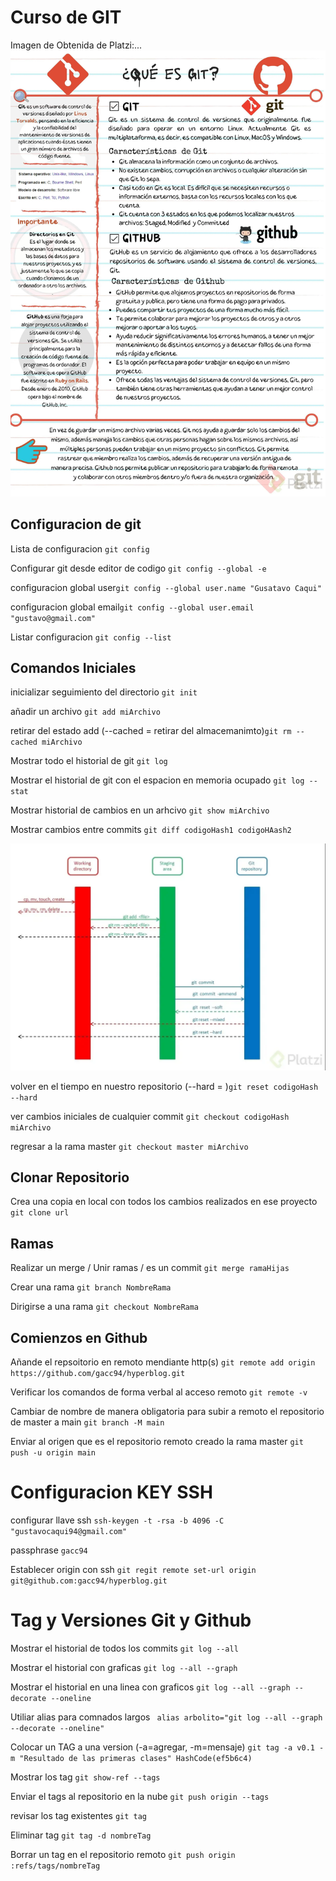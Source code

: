 # Curso de GIT

Imagen de Obtenida de Platzi:...
![Inicial](./assets/Que_es_Git-8f5b6780-47b4-4ff7-9a8a-6fdec5a0f1af.webp)
## Configuracion de git

Lista de configuracion `git config`

Configurar git desde editor de codigo `git config --global -e`

configuracion global user`git config --global user.name "Gusatavo Caqui"`

configuracion global email`git config --global user.email "gustavo@gmail.com"`

Listar configuracion `git config --list`

## Comandos Iniciales

inicializar seguimiento del directorio `git init`

añadir un archivo `git add miArchivo`

retirar del estado add (--cached = retirar del almacemanimto)`git rm --cached miArchivo`

Mostrar todo el historial de git `git log`

Mostrar el historial de git con el espacion en memoria ocupado `git log --stat `

Mostrar historial de cambios en un arhcivo `git show miArchivo`

Mostrar cambios entre commits `git diff codigoHash1 codigoHAash2`

![Imagen de estados de git](/assets/estados-git-0acb84f7-5080-4098-99d9-59012a3b8e86-e5b46dbb-9bab-4d7c-aa74-c055ffcde639.webp)
 
volver en el tiempo en nuestro repositorio (--hard = )`git reset codigoHash  --hard`

ver cambios iniciales de cualquier commit `git checkout codigoHash miArchivo`

regresar a la rama master `git checkout master miArchivo`

## Clonar Repositorio

Crea una copia en local con todos los cambios realizados en ese 
proyecto `git clone url`


## Ramas

Realizar un merge / Unir ramas / es un commit `git merge ramaHijas`

Crear una rama `git branch NombreRama`

Dirigirse a una rama `git checkout NombreRama`

## Comienzos en Github

Añande el repsoitorio en remoto mendiante
http(s) `git remote add origin https://github.com/gacc94/hyperblog.git`

Verificar los comandos de forma verbal al acceso 
remoto `git remote -v`

Cambiar de nombre de manera obligatoria para subir a remoto
el repositorio de master a main `git branch -M main`

Enviar al origen que es el repositorio remoto creado la rama master 
`git push -u origin main`


# Configuracion KEY SSH

configurar 
llave ssh `ssh-keygen -t -rsa -b 4096 -C "gustavocaqui94@gmail.com"`

passphrase `gacc94`

Establecer origin con ssh
`git regit remote set-url origin git@github.com:gacc94/hyperblog.git`


# Tag y Versiones Git y Github

Mostrar el historial de todos los commits `git log --all`

Mostrar el historial con graficas `git log --all --graph`

Mostrar el historial en una linea
con graficos `git log --all --graph --decorate --oneline`

Utiliar alias para comnados 
largos ` alias arbolito="git log --all --graph --decorate --oneline"`

Colocar un TAG a una version (-a=agregar, -m=mensaje)
`git tag -a v0.1 -m "Resultado de las primeras clases" HashCode(ef5b6c4)`

Mostrar los tag `git show-ref --tags`

Enviar el tags al repositorio en la nube `git push origin --tags`

revisar los tag existentes `git tag`

Eliminar tag `git tag -d nombreTag`

Borrar un tag en el 
repositorio remoto `git push origin :refs/tags/nombreTag`



